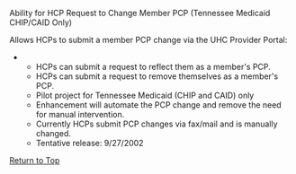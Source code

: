 Ability for HCP Request to
Change Member PCP (Tennessee Medicaid CHIP/CAID
Only)

Allows HCPs to submit a member PCP change via
the UHC Provider Portal:

* + HCPs can submit a request to reflect
    them as a member's PCP.
  + HCPs can submit a request to remove
    themselves as a member's PCP.
  + Pilot project for Tennessee Medicaid
    (CHIP and CAID) only
  + Enhancement will automate the PCP change
    and remove the need for manual
    intervention.
  + Currently HCPs submit PCP changes via
    fax/mail and is manually changed.
  + Tentative release: 9/27/2002

[Return to Top](#topP6RpFNyWYE9ZAzTVMdNc19)